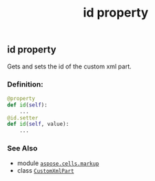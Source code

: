 ﻿---
title: id property
second_title: Aspose.Cells for Python via .NET API References
description: 
type: docs
weight: 40
url: /aspose.cells.markup/customxmlpart/id/
is_root: false
---

## id property


Gets and sets the id of the custom xml part.
### Definition:
```python
@property
def id(self):
    ...
@id.setter
def id(self, value):
    ...
```

### See Also
* module [`aspose.cells.markup`](../../)
* class [`CustomXmlPart`](/cells/python-net/aspose.cells.markup/customxmlpart)
